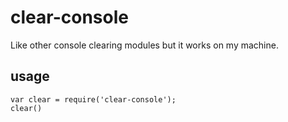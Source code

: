 # clear-console
Like other console clearing modules but it works on my machine.

## usage
```
var clear = require('clear-console');
clear()
```
